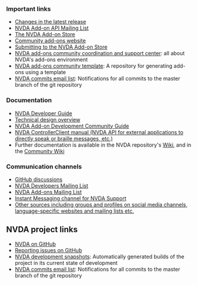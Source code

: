 ### Important links
* [Changes in the latest release](https://www.nvaccess.org/files/nvda/documentation/changes.html)
* [NVDA Add-on API Mailing List](https://groups.google.com/a/nvaccess.org/g/nvda-api)
* [The NVDA Add-on Store](https://www.nvaccess.org/files/nvda/documentation/userGuide.html#AddonsManager)
* [Community add-ons website](https://addons.nvda-project.org/)
* [Submitting to the NVDA Add-on Store](https://github.com/nvaccess/addon-datastore/blob/master/docs/submitters/submissionGuide.md)
* [NVDA add-ons community coordination and support center](https://github.com/nvdaaddons): all about NVDA's add-ons environment
* [NVDA add-ons community template](https://github.com/nvdaaddons/AddonTemplate): A repository for generating add-ons using a template
* [NVDA commits email list](https://lists.sourceforge.net/lists/listinfo/nvda-commits): Notifications for all commits to the master branch of the git repository

### Documentation
* [NVDA Developer Guide](https://www.nvaccess.org/files/nvda/documentation/developerGuide.html)
* [Technical design overview](../design/technicalDesignOverview.md)
* [NVDA Add-on Development Community Guide](https://github.com/nvdaaddons/DevGuide/wiki/NVDA-Add-on-Development-Guide)
* [NVDA ControllerClient manual (NVDA API for external applications to directly speak or braille messages, etc.)](../../extras/controllerClient)
* Further documentation is available in the NVDA repository's [Wiki](https://github.com/nvaccess/nvda/wiki), and in the [Community Wiki](https://github.com/nvaccess/nvda-community/wiki)

### Communication channels
* [GitHub discussions](https://github.com/nvaccess/nvda/discussions)
* [NVDA Developers Mailing List](https://groups.io/g/nvda-devel)
* [NVDA Add-ons Mailing List](https://groups.io/g/nvda-addons)
* [Instant Messaging channel for NVDA Support](https://gitter.im/nvaccess/NVDA)
* [Other sources including groups and profiles on social media channels, language-specific websites and mailing lists etc.](https://github.com/nvaccess/nvda-community/wiki/Connect)

## NVDA project links
* [NVDA on GitHub](https://github.com/nvaccess/nvda)
* [Reporting issues on GitHub](../issues/reporting.md)
* [NVDA development snapshots](https://www.nvaccess.org/files/nvda/snapshots/): Automatically generated builds of the project in its current state of development
* [NVDA commits email list](https://lists.sourceforge.net/lists/listinfo/nvda-commits): Notifications for all commits to the master branch of the git repository
